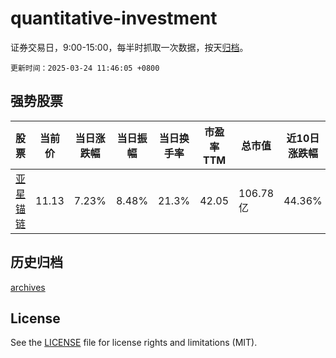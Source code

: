# quantitative-investment

证券交易日，9:00-15:00，每半时抓取一次数据，按天[归档](archives)。

`更新时间：2025-03-24 11:46:05 +0800`

## 强势股票

|股票|当前价|当日涨跌幅|当日振幅|当日换手率|市盈率TTM|总市值|近10日涨跌幅|
|----|----|----|----|----|----|----|----|
|[亚星锚链](https://xueqiu.com/S/SH601890)|11.13|7.23%|8.48%|21.3%|42.05|106.78亿|44.36%|

## 历史归档

[archives](archives)

## License

See the [LICENSE](LICENSE) file for license rights and limitations (MIT).
